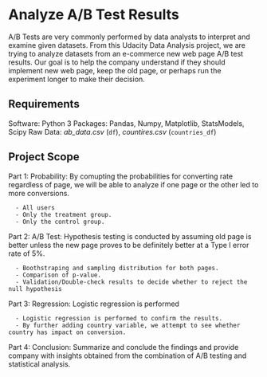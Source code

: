# Analyze A/B Test Results

A/B Tests are very commonly performed by data analysts to interpret and examine given datasets. From this Udacity Data Analysis project, we are trying to analyze datasets from an e-commerce new web page A/B test results. Our goal is to help the company understand if they should implement new web page, keep the old page, or perhaps run the experiment longer to make their decision.

## Requirements

Software: Python 3 
Packages: Pandas, Numpy, Matplotlib, StatsModels, Scipy
Raw Data: _ab\_data.csv_ (`df`), _countires.csv_ (`countries_df`)

## Project Scope

Part 1: Probability: By comupting the probabilities for converting rate regardless of page, we will be able to analyze if one page or the other led to more conversions.

      - All users
      - Only the treatment group.
      - Only the control group.

Part 2: A/B Test: Hypothesis testing is conducted by assuming old page is better unless the new page proves to be definitely better at a Type I error rate of 5%.

      - Boothstraping and sampling distribution for both pages. 
      - Comparison of p-value.
      - Validation/Double-check results to decide whether to reject the null hypothesis

Part 3: Regression: Logistic regression is performed 

      - Logistic regression is performed to confirm the results.
      - By further adding country variable, we attempt to see whether country has impact on conversion.

Part 4: Conclusion: Summarize and conclude the findings and provide company with insights obtained from the combination of A/B testing and statistical analysis. 
